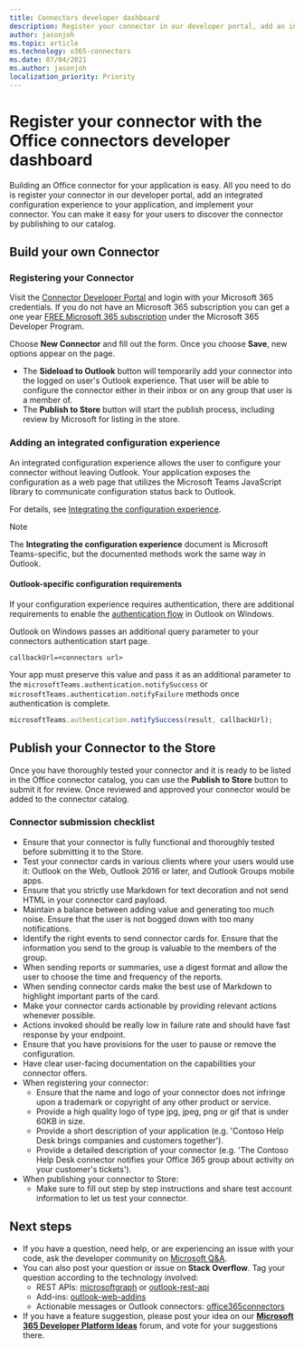 ```yaml
---
title: Connectors developer dashboard
description: Register your connector in our developer portal, add an integrated configuration experience to your application, and implement your connector.
author: jasonjoh
ms.topic: article
ms.technology: o365-connectors
ms.date: 07/04/2021
ms.author: jasonjoh
localization_priority: Priority
---
```


# Register your connector with the Office connectors developer dashboard

Building an Office connector for your application is easy. All you need to do is register your connector in our developer portal, add an integrated configuration experience to your application, and implement your connector. You can make it easy for your users to discover the connector by publishing to our catalog.

## Build your own Connector

### Registering your Connector

Visit the [Connector Developer Portal](https://aka.ms/connectorsdashboard) and login with your Microsoft 365 credentials. If you do not have an Microsoft 365 subscription you can get a one year [FREE Microsoft 365 subscription](https://developer.microsoft.com/office/dev-program) under the Microsoft 365 Developer Program.

Choose **New Connector** and fill out the form. Once you choose **Save**, new options appear on the page.

- The **Sideload to Outlook** button will temporarily add your connector into the logged on user's Outlook experience. That user will be able to configure the connector either in their inbox or on any group that user is a member of.
- The **Publish to Store** button will start the publish process, including review by Microsoft for listing in the store.

### Adding an integrated configuration experience

An integrated configuration experience allows the user to configure your connector without leaving Outlook. Your application exposes the configuration as a web page that utilizes the Microsoft Teams JavaScript library to communicate configuration status back to Outlook.

For details, see [Integrating the configuration experience](/microsoftteams/platform/concepts/connectors/connectors-creating#integrating-the-configuration-experience).

> [!NOTE]
> The **Integrating the configuration experience** document is Microsoft Teams-specific, but the documented methods work the same way in Outlook.

#### Outlook-specific configuration requirements

If your configuration experience requires authentication, there are additional requirements to enable the [authentication flow](/microsoftteams/platform/concepts/authentication/auth-flow-tab) in Outlook on Windows.

Outlook on Windows passes an additional query parameter to your connectors authentication start page.

```http
callbackUrl=<connectors url>
```

Your app must preserve this value and pass it as an additional parameter to the `microsoftTeams.authentication.notifySuccess` or `microsoftTeams.authentication.notifyFailure` methods once authentication is complete.

```js
microsoftTeams.authentication.notifySuccess(result, callbackUrl);
```

## Publish your Connector to the Store

Once you have thoroughly tested your connector and it is ready to be listed in the Office connector catalog, you can use the **Publish to Store** button to submit it for review. Once reviewed and approved your connector would be added to the connector catalog.

### Connector submission checklist

- Ensure that your connector is fully functional and thoroughly tested before submitting it to the Store.
- Test your connector cards in various clients where your users would use it: Outlook on the Web, Outlook 2016 or later, and Outlook Groups mobile apps.
- Ensure that you strictly use Markdown for text decoration and not send HTML in your connector card payload.
- Maintain a balance between adding value and generating too much noise. Ensure that the user is not bogged down with too many notifications.
- Identify the right events to send connector cards for. Ensure that the information you send to the group is valuable to the members of the group.
- When sending reports or summaries, use a digest format and allow the user to choose the time and frequency of the reports.
- When sending connector cards make the best use of Markdown to highlight important parts of the card.
- Make your connector cards actionable by providing relevant actions whenever possible.
- Actions invoked should be really low in failure rate and should have fast response by your endpoint.
- Ensure that you have provisions for the user to pause or remove the configuration.
- Have clear user-facing documentation on the capabilities your connector offers.
- When registering your connector:
  - Ensure that the name and logo of your connector does not infringe upon a trademark or copyright of any other product or service.
  - Provide a high quality logo of type jpg, jpeg, png or gif that is under 60KB in size.
  - Provide a short description of your application (e.g. 'Contoso Help Desk brings companies and customers together').
  - Provide a detailed description of your connector (e.g. 'The Contoso Help Desk connector notifies your Office 365 group about activity on your customer's tickets').
- When publishing your connector to Store:
  - Make sure to fill out step by step instructions and share test account information to let us test your connector.

## Next steps

- If you have a question, need help, or are experiencing an issue with your code, ask the developer community on [Microsoft Q&A](/answers/topics/office-addins-dev.html).
- You can also post your question or issue on **Stack Overflow**. Tag your question according to the technology involved:
  - REST APIs: [microsoftgraph](http://stackoverflow.com/questions/tagged/microsoftgraph) or [outlook-rest-api](http://stackoverflow.com/questions/tagged/outlook-rest-api)
  - Add-ins: [outlook-web-addins](http://stackoverflow.com/questions/tagged/outlook-web-addins)
  - Actionable messages or Outlook connectors: [office365connectors](http://stackoverflow.com/questions/tagged/office365connectors)
- If you have a feature suggestion, please post your idea on our [**Microsoft 365 Developer Platform Ideas**](https://aka.ms/m365dev-suggestions) forum, and vote for your suggestions there.

